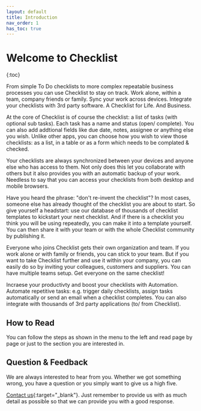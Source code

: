 ```yaml
---
layout: default
title: Introduction
nav_order: 1
has_toc: true
---
```

# Welcome to Checklist
{:toc}

From simple To Do checklists to more complex repeatable business processes you can use Checklist to stay on track. Work alone, within a team, company friends or family. Sync your work across devices. Integrate your checklists with 3rd party software. A Checklist for Life. And Business.

At the core of Checklist is of course the checklist: a list of tasks (with optional sub tasks). Each task has a name and status (open/ complete). You can also add addtional fields like due date, notes, assignee or anything else you wish. Unlike other apps, you can choose how you wish to view those checklists: as a list, in a table or as a form which needs to be complated & checked.

Your checklists are always synchronized between your devices and anyone else who has access to them. Not only does this let you collaborate with others but it also provides you with an automatic backup of your work. Needless to say that you can access your checklists from both desktop and mobile browsers.

Have you heard the phrase: "don't re-invent the checklist"? In most cases, someone else has already thought of the checklist you are about to start. So give yourself a headstart: use our database of thousands of checklist templates to kickstart your next checklist. And if there is a checklist you think you will be using repeatedly, you can make it into a template yourself. You can then share it with your team or with the whole Checklist community by publishing it.

Everyone who joins Checklist gets their own organization and team. If you work alone or with family or friends, you can stick to your team. But if you want to take Checklist further and use it within your company, you can easily do so by inviting your colleagues, customers and suppliers. You can have multiple teams setup. Get everyone on the same checklist!

Incraese your productivty and boost your checklists with Automation. Automate repetitive tasks: e.g. trigger daily checklists, assign tasks automatically or send an email when a checklist completes. You can also integrate with thousands of 3rd party applications (to/ from Checklist).

## How to Read
You can follow the steps as shown in the menu to the left and read page by page or just to the section you are interested in.

## Question & Feedback
We are always interested to hear from you. Whether we got something wrong, you have a question or you simply want to give us a high five. 

[Contact us](https://checklist.com/contact){:target="_blank"}. Just remember to provide us with as much detail as possible so that we can provide you with a good response.